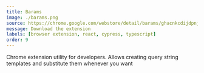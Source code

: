 ```yaml
---
title: Barams
image: ./barams.png
source: https://chrome.google.com/webstore/detail/barams/ghacnkcdijdpnjlkachebamchlpicolj
message: Download the extension
labels: [browser extension, react, cypress, typescript]
order: 9
---
```


Chrome extension utility for developers. Allows creating query string templates and substitute them whenever you want

